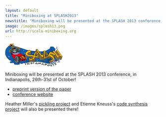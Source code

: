```yaml
---
layout: default
title: "Miniboxing at SPLASH2013"
newstitle: "Miniboxing will be presented at the SPLASH 2013 conference, in Indianapolis, 26th-31st of October!"
image: /images/splash13.png
url: http://scala-miniboxing.org
---
```


![SPLASH LOGO](/images/splash13.png)

Miniboxing will be presented at the SPLASH 2013 conference, in Indianapolis, 26th-31st of October!
 * [preprint version of the paper](https://github.com/miniboxing/miniboxing-plugin/blob/wip/docs/2013-07-oopsla-preprint.pdf?raw=true)
 * [conference website](http://splashcon.org/2013/)

Heather Miller's [pickling project](http://lampwww.epfl.ch/~hmiller/pickling/) and Etienne Kneuss's [code synthesis project](http://lara.epfl.ch/~kuncak/papers/KneussETAL13SynthesisModuloRecursiveFunctions.pdf) will also be presented there!

